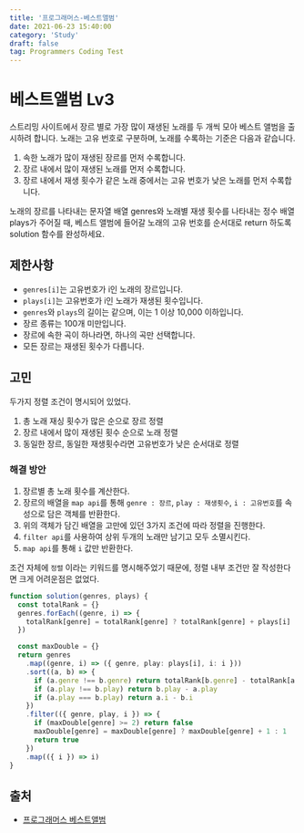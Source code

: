 ```yaml
---
title: '프로그래머스-베스트앨범'
date: 2021-06-23 15:40:00
category: 'Study'
draft: false
tag: Programmers Coding Test
---
```


# 베스트앨범 Lv3

스트리밍 사이트에서 장르 별로 가장 많이 재생된 노래를 두 개씩 모아 베스트 앨범을 출시하려 합니다. 노래는 고유 번호로 구분하며, 노래를 수록하는 기준은 다음과 같습니다.

1. 속한 노래가 많이 재생된 장르를 먼저 수록합니다.
2. 장르 내에서 많이 재생된 노래를 먼저 수록합니다.
3. 장르 내에서 재생 횟수가 같은 노래 중에서는 고유 번호가 낮은 노래를 먼저 수록합니다.

노래의 장르를 나타내는 문자열 배열 genres와 노래별 재생 횟수를 나타내는 정수 배열 plays가 주어질 때, 베스트 앨범에 들어갈 노래의 고유 번호를 순서대로 return 하도록 solution 함수를 완성하세요.

## 제한사항

- `genres[i]`는 고유번호가 i인 노래의 장르입니다.
- `plays[i]`는 고유번호가 i인 노래가 재생된 횟수입니다.
- `genres`와 `plays`의 길이는 같으며, 이는 1 이상 10,000 이하입니다.
- 장르 종류는 100개 미만입니다.
- 장르에 속한 곡이 하나라면, 하나의 곡만 선택합니다.
- 모든 장르는 재생된 횟수가 다릅니다.

## 고민

두가지 정렬 조건이 명시되어 있었다.

1. 총 노래 재싱 횟수가 많은 순으로 장르 정렬
2. 장르 내에서 많이 재생된 횟수 순으로 노래 정렬
3. 동일한 장르, 동일한 재생횟수라면 고유번호가 낮은 순서대로 정렬

### 해결 방안

1. 장르별 총 노래 횟수를 계산한다.
2. 장르의 배열을 `map api`를 통해 `genre : 장르`, `play : 재생횟수`, `i : 고유번호`를 속성으로 담은 객체를 반환한다.
3. 위의 객체가 담긴 배열을 고만에 있던 3가지 조건에 따라 정렬을 진행한다.
4. `filter api`를 사용하여 상위 두개의 노래만 남기고 모두 소멸시킨다.
5. `map api`를 통해 `i` 값만 반환한다.

조건 자체에 `정렬` 이라는 키워드를 명시해주었기 때문에, 정렬 내부 조건만 잘 작성한다면 크게 어려운점은 없었다.

```ts
function solution(genres, plays) {
  const totalRank = {}
  genres.forEach((genre, i) => {
    totalRank[genre] = totalRank[genre] ? totalRank[genre] + plays[i] : plays[i]
  })

  const maxDouble = {}
  return genres
    .map((genre, i) => ({ genre, play: plays[i], i: i }))
    .sort((a, b) => {
      if (a.genre !== b.genre) return totalRank[b.genre] - totalRank[a.genre]
      if (a.play !== b.play) return b.play - a.play
      if (a.play === b.play) return a.i - b.i
    })
    .filter(({ genre, play, i }) => {
      if (maxDouble[genre] >= 2) return false
      maxDouble[genre] = maxDouble[genre] ? maxDouble[genre] + 1 : 1
      return true
    })
    .map(({ i }) => i)
}
```

## 출처

- [프로그래머스 베스트앨범](https://programmers.co.kr/learn/courses/30/lessons/42579)
